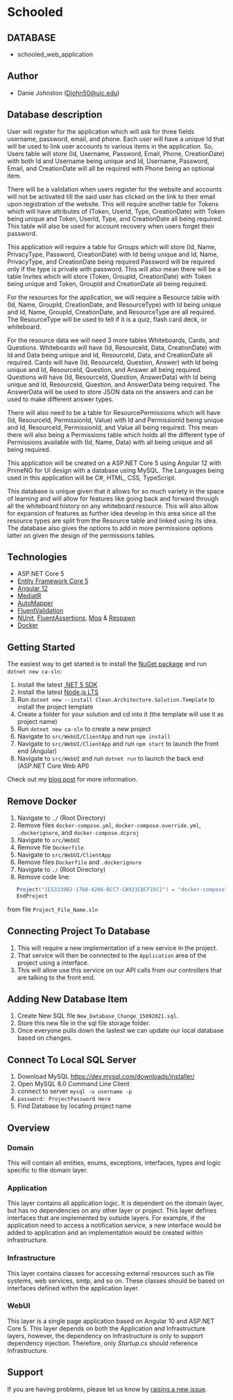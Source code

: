 # Schooled
## DATABASE
* schooled_web_application

## Author
* Danie Johnston (Djohn50@uic.edu)

## Database description
User will register for the application which will ask for three fields username, password, email, and phone. Each user will have a unique Id that will be used to link user accounts to various items in the application. So, Users table will store (Id, Username, Password, Email, Phone, CreationDate) with both Id and Username being unique and Id, Username, Password, Email, and CreationDate will all be required with Phone being an optional item.

There will be a validation when users register for the website and accounts will not be activated till the said user has clicked on the link to their email upon registration of the website.
This will require another table for Tokens which will have attributes of (Token, UserId, Type, CreationDate) with Token being unique and Token, UserId, Type, and CreationDate all being required. This table will also be used for account recovery when users forget their password.

This application will require a table for Groups which will store (Id, Name, PrivacyType, Password, CreationDate) with Id being unique and Id, Name, PrivacyType, and CreationDate being required Password will be required only if the type is private with password. This will also mean there will be a table Invites which will store (Token, GroupId, CreationDate) with Token being unique and Token, GroupId and CreationDate all being required.

For the resources for the application, we will require a Resource table with (Id, Name, GroupId, CreationDate, and ResourceType) with Id being unique and Id, Name, GroupId, CreationDate, and ResourceType are all required. The ResourceType will be used to tell if it is a quiz, flash card deck, or whiteboard.

For the resource data we will need 3 more tables Whiteboards, Cards, and Questions.
Whiteboards will have (Id, ResourceId, Data, CreationDate) with Id and Data being unique and Id, ResourceId, Data, and CreationDate all required. Cards will have (Id, ResourceId, Question, Answer) with Id being unique and Id, ResourceId, Question, and Answer all being required. Questions will have (Id, ResourceId, Question, AnswerData) with Id being unique and Id, ResourceId, Question, and AnswerData being required. The AnswerData will be used to store JSON data on the answers and can be used to make different answer types.

There will also need to be a table for ResourcePermissions which will have (Id, ResourceId, PermissionId, Value) with Id and PermissionId being unique and Id, ResourceId, PermissionId, and Value all being required. This mean there will also being a Permissions table which holds all the different type of Permissions available with (Id, Name, Data) with all being unique and all being required.

This application will be created on a ASP.NET Core 5 using Angular 12 with PrimeNG for UI design with a database using MySQL. The Languages being used in this application will be C#, HTML, CSS, TypeScript.

This database is unique given that it allows for so much variety in the space of learning and will allow for features like going back and forward through all the whiteboard history on any whiteboard resource. This will also allow for expansion of features as further idea develop in this area since all the resource types are split from the Resource table and linked using its idea. The database also gives the options to add in more permissions options latter on given the design of the permissions tables.


## Technologies

* ASP.NET Core 5
* [Entity Framework Core 5](https://docs.microsoft.com/en-us/ef/core/)
* [Angular 12](https://angular.io/)
* [MediatR](https://github.com/jbogard/MediatR)
* [AutoMapper](https://automapper.org/)
* [FluentValidation](https://fluentvalidation.net/)
* [NUnit](https://nunit.org/), [FluentAssertions](https://fluentassertions.com/), [Moq](https://github.com/moq) & [Respawn](https://github.com/jbogard/Respawn)
* [Docker](https://www.docker.com/)

## Getting Started

The easiest way to get started is to install the [NuGet package](https://www.nuget.org/packages/Clean.Architecture.Solution.Template) and run `dotnet new ca-sln`:

1. Install the latest [.NET 5 SDK](https://dotnet.microsoft.com/download/dotnet/5.0)
2. Install the latest [Node.js LTS](https://nodejs.org/en/)
3. Run `dotnet new --install Clean.Architecture.Solution.Template` to install the project template
4. Create a folder for your solution and cd into it (the template will use it as project name)
5. Run `dotnet new ca-sln` to create a new project
6. Navigate to `src/WebUI/ClientApp` and run `npm install`
7. Navigate to `src/WebUI/ClientApp` and run `npm start` to launch the front end (Angular)
8. Navigate to `src/WebUI` and run `dotnet run` to launch the back end (ASP.NET Core Web API)

Check out my [blog post](https://jasontaylor.dev/clean-architecture-getting-started/) for more information.

## Remove Docker

1. Navigate to `./` (Root Directory)
2. Remove files `docker-compose.yml`, `docker-compose.override.yml`, `.dockerignore`, and `docker-compose.dcproj`
3. Navigate to `src/WebUI`
4. Remove file `Dockerfile`
5. Navigate to `src/WebUI/ClientApp`
6. Remove files `Dockerfile` and `.dockerignore`
7. Navigate to `./` (Root Directory)
8. Remove code line:

```C#
   Project("{E53339B2-1760-4266-BCC7-CA923CBCF16C}") = "docker-compose", "docker-compose.dcproj", "{6BD2EC46-FA8F-44F3-AF33-903BBB347116}"
   EndProject
```

from file `Project_File_Name.sln`
## Connecting Project To Database
1. This will require a new implementation of a new service in the project.
2. That service will then be connected to the `Application` area of the project using a interface.
3. This will allow use this service on our API calls from our controllers that are talking to the front end.

## Adding New Database Item
1. Create New SQL file `New_Database_Change_15092021.sql`.
2. Store this new file in the sql file storage folder.
3. Once everyone pulls down the lastest we can update our local database based on changes.

## Connect To Local SQL Server

1. Download MySQL https://dev.mysql.com/downloads/installer/
2. Open MySQL 8.0 Command Line Client
3. connect to server `mysql -u username -p`
4. `password: ProjectPassword Here`
5. Find Database by locating project name

## Overview

### Domain

This will contain all entities, enums, exceptions, interfaces, types and logic specific to the domain layer.

### Application

This layer contains all application logic. It is dependent on the domain layer, but has no dependencies on any other layer or project. This layer defines interfaces that are implemented by outside layers. For example, if the application need to access a notification service, a new interface would be added to application and an implementation would be created within infrastructure.

### Infrastructure

This layer contains classes for accessing external resources such as file systems, web services, smtp, and so on. These classes should be based on interfaces defined within the application layer.

### WebUI

This layer is a single page application based on Angular 10 and ASP.NET Core 5. This layer depends on both the Application and Infrastructure layers, however, the dependency on Infrastructure is only to support dependency injection. Therefore, only *Startup.cs* should reference Infrastructure.

## Support

If you are having problems, please let us know by [raising a new issue](https://github.com/jasontaylordev/CleanArchitecture/issues/new/choose).
